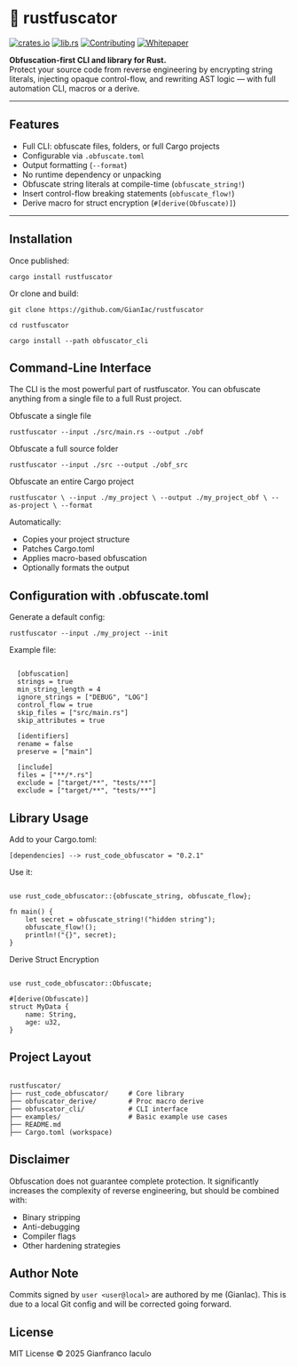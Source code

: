 # 🦀 rustfuscator

[![crates.io](https://img.shields.io/crates/v/rust_code_obfuscator.svg)](https://crates.io/crates/rust_code_obfuscator)
[![lib.rs](https://img.shields.io/badge/lib.rs-rust_code_obfuscator-orange?logo=rust)](https://lib.rs/crates/rust_code_obfuscator)
[![Contributing](https://img.shields.io/badge/docs-contributing-blueviolet?logo=github)](./CONTRIBUTING.md)
[![Whitepaper](https://img.shields.io/badge/docs-whitepaper-lightgrey?logo=readthedocs)](https://github.com/GianIac/rustfuscator/blob/main/WHITEPAPER.md)

**Obfuscation-first CLI and library for Rust.**  
Protect your source code from reverse engineering by encrypting string literals, injecting opaque control-flow, and rewriting AST logic — with full automation CLI, macros or a derive.

---

## Features

- Full CLI: obfuscate files, folders, or full Cargo projects
- Configurable via `.obfuscate.toml`
- Output formatting (`--format`)
- No runtime dependency or unpacking
- Obfuscate string literals at compile-time (`obfuscate_string!`)
- Insert control-flow breaking statements (`obfuscate_flow!`)
- Derive macro for struct encryption (`#[derive(Obfuscate)]`)


---

## Installation

Once published:

`cargo install rustfuscator`

Or clone and build:

`git clone https://github.com/GianIac/rustfuscator`

`cd rustfuscator`

`cargo install --path obfuscator_cli`

## Command-Line Interface

The CLI is the most powerful part of rustfuscator. You can obfuscate anything from a single file to a full Rust project.

Obfuscate a single file

`rustfuscator --input ./src/main.rs --output ./obf`

Obfuscate a full source folder

`rustfuscator --input ./src --output ./obf_src`

Obfuscate an entire Cargo project

`rustfuscator \
  --input ./my_project \
  --output ./my_project_obf \
  --as-project \
  --format`
  
Automatically:

- Copies your project structure
- Patches Cargo.toml
- Applies macro-based obfuscation
- Optionally formats the output

## Configuration with .obfuscate.toml
Generate a default config:

`rustfuscator --input ./my_project --init`

Example file:

<pre><code>
  [obfuscation]
  strings = true
  min_string_length = 4
  ignore_strings = ["DEBUG", "LOG"]
  control_flow = true
  skip_files = ["src/main.rs"]
  skip_attributes = true 
  
  [identifiers]
  rename = false
  preserve = ["main"]
  
  [include]
  files = ["**/*.rs"]
  exclude = ["target/**", "tests/**"]
  exclude = ["target/**", "tests/**"]
</code></pre>

## Library Usage

Add to your Cargo.toml:

`[dependencies] -->
rust_code_obfuscator = "0.2.1"`

Use it:

<pre><code>
use rust_code_obfuscator::{obfuscate_string, obfuscate_flow};

fn main() {
    let secret = obfuscate_string!("hidden string");
    obfuscate_flow!();
    println!("{}", secret);
}
</code></pre>

Derive Struct Encryption

<pre><code>
use rust_code_obfuscator::Obfuscate;

#[derive(Obfuscate)]
struct MyData {
    name: String,
    age: u32,
}
</code></pre>

## Project Layout

<pre><code>
rustfuscator/
├── rust_code_obfuscator/     # Core library
├── obfuscator_derive/        # Proc macro derive
├── obfuscator_cli/           # CLI interface
├── examples/                 # Basic example use cases
├── README.md
├── Cargo.toml (workspace)
</code></pre>

## Disclaimer

Obfuscation does not guarantee complete protection.
It significantly increases the complexity of reverse engineering, but should be combined with:

- Binary stripping
- Anti-debugging
- Compiler flags
- Other hardening strategies

## Author Note

Commits signed by `user <user@local>` are authored by me (GianIac). This is due to a local Git config and will be corrected going forward.

## License

MIT License © 2025 Gianfranco Iaculo
